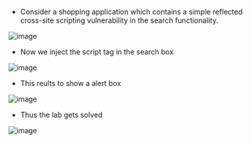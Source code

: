 - Consider a shopping application which contains a simple reflected cross-site scripting vulnerability in the search functionality.

![image](https://github.com/Akhilkj123/Portswigger/assets/65653010/f6cd957d-2ba9-4e87-91aa-60437ce76580)

- Now we inject the script tag in the search box

![image](https://github.com/Akhilkj123/Portswigger/assets/65653010/39db08ce-5954-4f77-8e49-ad9b8622a2b8)

- This reults to show a alert box

![image](https://github.com/Akhilkj123/Portswigger/assets/65653010/45a1e363-b031-4bbb-89cc-fbf4fefa030b)

- Thus the lab gets solved

![image](https://github.com/Akhilkj123/Portswigger/assets/65653010/409345d8-b152-4ff5-a7b1-236c755d29b0)
